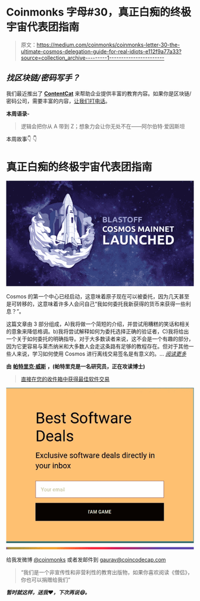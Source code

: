 # Coinmonks 字母#30，真正白痴的终极宇宙代表团指南

> 原文：<https://medium.com/coinmonks/coinmonks-letter-30-the-ultimate-cosmos-delegation-guide-for-real-idiots-e112f9a77a33?source=collection_archive---------1----------------------->

## ***找区块链/密码写手？***

我们最近推出了 [**ContentCat**](https://contentcat.me/) 来帮助企业提供丰富的教育内容。如果你是区块链/密码公司，需要丰富的内容，[让我们打电话](https://calendly.com/contentcat/30min/)。

**本周语录-**

> 逻辑会把你从 A 带到 Z；想象力会让你无处不在——阿尔伯特·爱因斯坦

本周故事👇 👇

# 真正白痴的终极宇宙代表团指南

![](img/61f9076f84c9556346108ffd7a20d172.png)

Cosmos 的第一个中心已经启动，这意味着原子现在可以被委托，因为几天甚至是可转移的，这意味着许多人会问自己“我如何委托我新获得的货币来获得一些利息？”。

这篇文章由 3 部分组成，A)我将做一个简短的介绍，并尝试用糟糕的笑话和相关的意象来降低格调。b)我将尝试解释如何为委托选择正确的验证者，C)我将给出一个关于如何委托的明确指导。对于大多数读者来说，这不会是一个有趣的部分，因为它更容易与莱杰纳米和大多数人会走这条路有足够的教程存在。但对于其他一些人来说，学习如何使用 Cosmos 进行离线交易签名是有意义的。… [*阅读更多*](/coinmonks/the-ultimate-cosmos-delegation-guide-for-real-idiots-87ebc6518145)

**由** [**帕特里克·威斯**](https://medium.com/u/8e91a3236ca6?source=post_page-----e112f9a77a33--------------------------------) **，(帕特里克是一名研究员，正在攻读博士)**

> [直接在您的收件箱中获得最佳软件交易](https://coincodecap.com/?utm_source=coinmonks)

[![](img/7c0b3dfdcbfea594cc0ae7d4f9bf6fcb.png)](https://coincodecap.com/?utm_source=coinmonks)![](img/bbd4c520f7a63777145b65e0ebc51cba.png)

给我发微博 [@coinmonks](https://twitter.com/coinmonks) 或者发邮件到 gaurav@coincodecap.com

> “我们是一个非宣传性和非营利性的教育出版物，如果你喜欢阅读《僧侣》，你也可以捐赠给我们”

***暂时就这样，送我❤️，下次再说😄。***